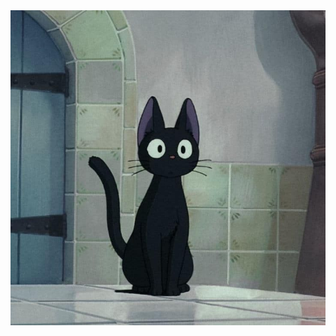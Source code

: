 <picture>
 <source media="(prefers-color-scheme: dark)" srcset="https://raw.githubusercontent.com/ranielLCA/Projetos-antigos-2021-/refs/heads/main/sailormooncat.jpg">
 <source media="(prefers-color-scheme: light)" srcset="https://raw.githubusercontent.com/ranielLCA/Projetos-antigos-2021-/refs/heads/main/whitecat.jpg">
 <img alt="girl with black hair and a cat" src="https://raw.githubusercontent.com/ranielLCA/Projetos-antigos-2021-/refs/heads/main/cat.jpg">
</picture>
